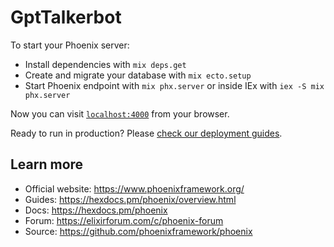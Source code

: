 # GptTalkerbot

To start your Phoenix server:

  * Install dependencies with `mix deps.get`
  * Create and migrate your database with `mix ecto.setup`
  * Start Phoenix endpoint with `mix phx.server` or inside IEx with `iex -S mix phx.server`

Now you can visit [`localhost:4000`](http://localhost:4000) from your browser.

Ready to run in production? Please [check our deployment guides](https://hexdocs.pm/phoenix/deployment.html).

## Learn more

  * Official website: https://www.phoenixframework.org/
  * Guides: https://hexdocs.pm/phoenix/overview.html
  * Docs: https://hexdocs.pm/phoenix
  * Forum: https://elixirforum.com/c/phoenix-forum
  * Source: https://github.com/phoenixframework/phoenix


<!--
# Preciso de uma estrutura baseada no telegram em que o usuário tenha seu id, uma chave de api do chatgpt e que esses usuários possam ser vinculados à outros usuários para poderem usar a chave de api deles;
# que exista grupos com id que pertençam a usuários que tem chave de api para que esses grupos possam utilizar essas chaves;
# que os commands estejam também vinculados à esses users de telegram;
#  por fim, preciso de um meio de que esses usuários possam logar pela interface online usando a api de login do telegram.

A primeira versão precisa com que tenha dois acessos ao controller, administrativo para gerenciar o bot
Aqui o SubController realiza as ações e já é retornado pro usuário o processamento

uso normal que utilize os comandos
aqui é categorizado e enviado para o RabbitMQ botar na fila

-->
